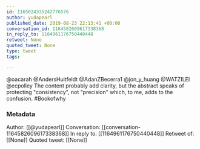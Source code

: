 ```yaml
---
id: 1165024335242776576
author: yudapearl
published_date: 2019-08-23 22:13:41 +00:00
conversation_id: 1164582609617338368
in_reply_to: 1164961176750440448
retweet: None
quoted_tweet: None
type: tweet
tags:

---
```


@oacarah @AndersHuitfeldt @AdanZBecerra1 @jon_y_huang @WATZILEI @ecpolley The content probably add clarity, but the abstract speaks of protecting "consistency", not "precision" which, to me, adds to the confusion. #Bookofwhy

### Metadata

Author: [[@yudapearl]]
Conversation: [[conversation-1164582609617338368]]
In reply to: [[1164961176750440448]]
Retweet of: [[None]]
Quoted tweet: [[None]]
